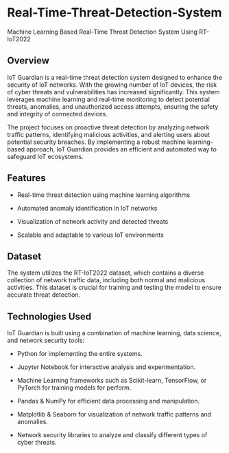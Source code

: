 # Real-Time-Threat-Detection-System
 Machine Learning Based Real-Time Threat Detection System Using RT-IoT2022 

## Overview

IoT Guardian is a real-time threat detection system designed to enhance the security of IoT networks. With the growing number of IoT devices, the risk of cyber threats and vulnerabilities has increased significantly. This system leverages machine learning and real-time monitoring to detect potential threats, anomalies, and unauthorized access attempts, ensuring the safety and integrity of connected devices.

The project focuses on proactive threat detection by analyzing network traffic patterns, identifying malicious activities, and alerting users about potential security breaches. By implementing a robust machine learning-based approach, IoT Guardian provides an efficient and automated way to safeguard IoT ecosystems.

## Features

- Real-time threat detection using machine learning algorithms

- Automated anomaly identification in IoT networks

- Visualization of network activity and detected threats

- Scalable and adaptable to various IoT environments

## Dataset

The system utilizes the RT-IoT2022 dataset, which contains a diverse collection of network traffic data, including both normal and malicious activities. This dataset is crucial for training and testing the model to ensure accurate threat detection.

## Technologies Used

IoT Guardian is built using a combination of machine learning, data science, and network security tools:

- Python for implementing the entire systems.

- Jupyter Notebook for interactive analysis and experimentation.

- Machine Learning frameworks such as Scikit-learn, TensorFlow, or PyTorch for training models for perform.

- Pandas & NumPy for efficient data processing and manipulation.

- Matplotlib & Seaborn for visualization of network traffic patterns and anomalies.

- Network security libraries to analyze and classify different types of cyber threats.

